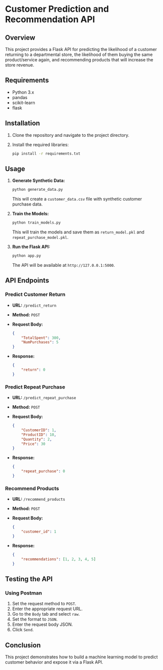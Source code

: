 # Customer Prediction and Recommendation API

## Overview

This project provides a Flask API for predicting the likelihood of a customer returning to a departmental store, the likelihood of them buying the same product/service again, and recommending products that will increase the store revenue.

## Requirements

- Python 3.x
- pandas
- scikit-learn
- flask

## Installation

1. Clone the repository and navigate to the project directory.
2. Install the required libraries:

    ```bash
    pip install -r requirements.txt
    ```

## Usage

1. **Generate Synthetic Data:**

    ```bash
    python generate_data.py
    ```

    This will create a `customer_data.csv` file with synthetic customer purchase data.

2. **Train the Models:**

    ```bash
    python train_models.py
    ```

    This will train the models and save them as `return_model.pkl` and `repeat_purchase_model.pkl`.

3. **Run the Flask API:**

    ```bash
    python app.py
    ```

    The API will be available at `http://127.0.0.1:5000`.

## API Endpoints

### Predict Customer Return

- **URL:** `/predict_return`
- **Method:** `POST`
- **Request Body:**

    ```json
    {
        "TotalSpent": 300,
        "NumPurchases": 5
    }
    ```

- **Response:**

    ```json
    {
        "return": 0
    }
    ```

### Predict Repeat Purchase

- **URL:** `/predict_repeat_purchase`
- **Method:** `POST`
- **Request Body:**

    ```json
    {
        "CustomerID": 1,
        "ProductID": 10,
        "Quantity": 2,
        "Price": 30
    }
    ```

- **Response:**

    ```json
    {
        "repeat_purchase": 0
    }
    ```

### Recommend Products

- **URL:** `/recommend_products`
- **Method:** `POST`
- **Request Body:**

    ```json
    {
        "customer_id": 1
    }
    ```

- **Response:**

    ```json
    {
        "recommendations": [1, 2, 3, 4, 5]
    }
    ```

## Testing the API

### Using Postman

1. Set the request method to `POST`.
2. Enter the appropriate request URL.
3. Go to the `Body` tab and select `raw`.
4. Set the format to `JSON`.
5. Enter the request body JSON.
6. Click `Send`.

## Conclusion

This project demonstrates how to build a machine learning model to predict customer behavior and expose it via a Flask API.
